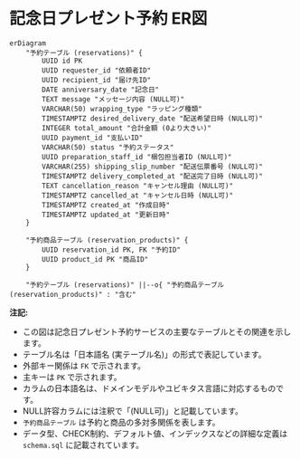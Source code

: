 # 記念日プレゼント予約 ER図

```mermaid
erDiagram
    "予約テーブル (reservations)" {
        UUID id PK
        UUID requester_id "依頼者ID"
        UUID recipient_id "届け先ID"
        DATE anniversary_date "記念日"
        TEXT message "メッセージ内容 (NULL可)"
        VARCHAR(50) wrapping_type "ラッピング種類"
        TIMESTAMPTZ desired_delivery_date "配送希望日時 (NULL可)"
        INTEGER total_amount "合計金額 (0より大きい)"
        UUID payment_id "支払いID"
        VARCHAR(50) status "予約ステータス"
        UUID preparation_staff_id "梱包担当者ID (NULL可)"
        VARCHAR(255) shipping_slip_number "配送伝票番号 (NULL可)"
        TIMESTAMPTZ delivery_completed_at "配送完了日時 (NULL可)"
        TEXT cancellation_reason "キャンセル理由 (NULL可)"
        TIMESTAMPTZ cancelled_at "キャンセル日時 (NULL可)"
        TIMESTAMPTZ created_at "作成日時"
        TIMESTAMPTZ updated_at "更新日時"
    }

    "予約商品テーブル (reservation_products)" {
        UUID reservation_id PK, FK "予約ID"
        UUID product_id PK "商品ID"
    }

    "予約テーブル (reservations)" ||--o{ "予約商品テーブル (reservation_products)" : "含む"
```

**注記:**

*   この図は記念日プレゼント予約サービスの主要なテーブルとその関連を示します。
*   テーブル名は「日本語名 (実テーブル名)」の形式で表記しています。
*   外部キー関係は `FK` で示されます。
*   主キーは `PK` で示されます。
*   カラムの日本語名は、ドメインモデルやユビキタス言語に対応するものです。
*   NULL許容カラムには注釈で「(NULL可)」と記載しています。
*   `予約商品テーブル` は予約と商品の多対多関係を表します。
*   データ型、CHECK制約、デフォルト値、インデックスなどの詳細な定義は `schema.sql` に記載されています。 